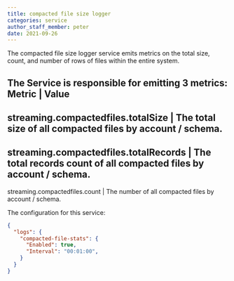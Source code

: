 ```yaml
---
title: compacted file size logger
categories: service
author_staff_member: peter
date: 2021-09-26
---
```


The compacted file size logger service emits metrics on the total size, count, and number of rows of files within the entire system.

The Service is responsible for emitting 3 metrics:
Metric | Value
--------------
streaming.compactedfiles.totalSize | The total size of all compacted files by account / schema.
--------------
streaming.compactedfiles.totalRecords | The total records count of all compacted files by account / schema.
--------------
streaming.compactedfiles.count | The number of all compacted files by account / schema.

The configuration for this service:

```json
{
  "logs": {
    "compacted-file-stats": {
      "Enabled": true,
      "Interval": "00:01:00",
    }
  }
}
```